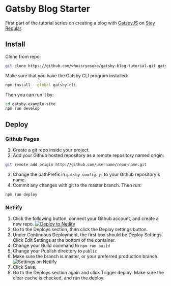 # Gatsby Blog Starter

First part of the tutorial series on creating a blog with [GatsbyJS](http://gatsbyjs.org) on [Stay Regular](http://stayregular.net/blog).

## Install

Clone from repo:
```sh
git clone https://github.com/whoisryosuke/gatsby-blog-tutorial.git gatsby-example-site
```

Make sure that you have the Gatsby CLI program installed:
```sh
npm install --global gatsby-cli
```

Then you can run it by:
```sh
cd gatsby-example-site
npm run develop
```

## Deploy

### Github Pages

1. Create a git repo inside your project.
2. Add your Github hosted repository as a remote repository named origin:
```sh
git remote add origin http://github.com/username/repo-name.git
```
3. Change the pathPrefix in `gatsby-config.js` to your Github repository's name.
4. Commit any changes with git to the master branch. Then run:
```sh
npm run deploy
```

### Netlify

1. Click the following button, connect your Github account, and create a new repo.
[![Deploy to Netlify](https://www.netlify.com/img/deploy/button.svg)](https://app.netlify.com/start/deploy?repository=https://github.com/whoisryosuke/gatsby-blog-tutorial)
2. Go to the Deploys section, then click the Deploy settings button.
3. Under Continuous Deployment, the first box should be Deploy Settings. Click Edit Settings at the bottom of the container.
4. Change your Build command to `npm run build`
5. Change your Publish directory to `public`
6. Make sure the branch is master, or your preferred production branch.
![Settings on Netlify](https://i.imgur.com/WcaXqOx.png)
7. Click Save.
8. Go to the Deploys section again and click Trigger deploy. Make sure the clear cache is checked, and run the deploy.
